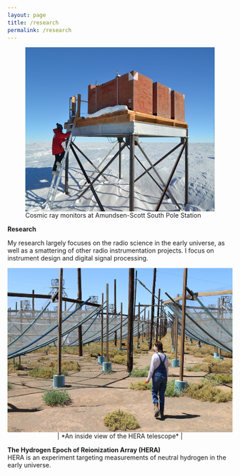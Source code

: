 ```yaml
---
layout: page
title: /research
permalink: /research
---
```


<p align="center">
  <figure>
<img src="graphics/cosray.jpeg" alt="Cosray"  width=551 height=368 align="center">
 <figcaption> Cosmic ray monitors at Amundsen-Scott South Pole Station </figcaption>
</p>
  </figure>
  
<p align="center">
  
  <b> Research </b>
  
My research largely focuses on the radio science in the early universe, as well as a smattering of other radio instrumentation projects. I focus on instrument design and digital signal processing. 
</p>

<p align="center">
<img src="graphics/IMG_6110.JPG" alt="HERA"  width=551 height=368 align="center">
  | *An inside view of the HERA telescope* |
</p>
  
<p align="center">

<b> The Hydrogen Epoch of Reionization Array (HERA) </b> <br>
HERA is an experiment targeting measurements of neutral hydrogen in the early universe. 


